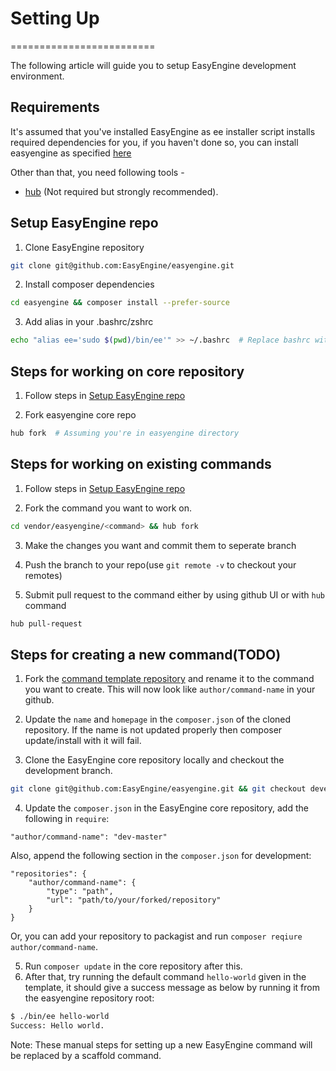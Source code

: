# Setting Up
=========================

The following article will guide you to setup EasyEngine development environment. 

## Requirements

It's assumed that you've installed EasyEngine as ee installer script installs required dependencies for you, if you haven't done so, you can install easyengine as specified [here](https://github.com/EasyEngine/easyengine#installing)

Other than that, you need following tools - 

 * [hub](https://github.com/github/hub) (Not required but strongly recommended).


## Setup EasyEngine repo

1. Clone EasyEngine repository

```bash
git clone git@github.com:EasyEngine/easyengine.git
```

2. Install composer dependencies

```bash
cd easyengine && composer install --prefer-source
```

3. Add alias in your .bashrc/zshrc

```bash
echo "alias ee='sudo $(pwd)/bin/ee'" >> ~/.bashrc  # Replace bashrc with zshrc if you're using zsh
```
## Steps for working on core repository

1. Follow steps in [Setup EasyEngine repo](#Setup-EasyEngine-repo)

2. Fork easyengine core repo 
```bash
hub fork  # Assuming you're in easyengine directory
```

## Steps for working on existing commands

1. Follow steps in [Setup EasyEngine repo](#Setup-EasyEngine-repo)

2. Fork the command you want to work on.
```bash
cd vendor/easyengine/<command> && hub fork
```

3. Make the changes you want and commit them to seperate branch

4. Push the branch to your repo(use `git remote -v` to checkout your remotes)

5. Submit pull request to the command either by using github UI or with `hub` command
```bash
hub pull-request
```

## Steps for creating a new command(TODO)

1. Fork the [command template repository](https://github.com/EasyEngine/command-template) and rename it to the command you want to create. This will now look like `author/command-name` in your github.

2. Update the `name` and `homepage` in the `composer.json` of the  cloned repository. If the name is not updated properly then composer update/install with it will fail. 

3. Clone the EasyEngine core repository locally and checkout the development branch.
```bash
git clone git@github.com:EasyEngine/easyengine.git && git checkout develop-v4 
```
4. Update the `composer.json` in the EasyEngine core repository, add the following in `require`:
```
"author/command-name": "dev-master"
```
Also, append the following section in the `composer.json` for development:
```
"repositories": {
    "author/command-name": {
        "type": "path",
        "url": "path/to/your/forked/repository"
    }
}
```

Or, you can add your repository to packagist and run `composer reqiure author/command-name`.

5. Run `composer update` in the core repository after this.
6. After that, try running the default command `hello-world` given in the template, it should give a success message as below by running it from the easyengine repository root:
```bash
$ ./bin/ee hello-world
Success: Hello world.
```

Note: These manual steps for setting up a new EasyEngine command will be replaced by a scaffold command.